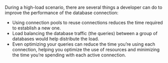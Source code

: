 During a high-load scenario, there are several things a developer can do to improve the performance of the database connection:

- Using connection pools to reuse connections reduces the time required to establish a new one.
- Load balancing the database traffic (the queries) between a group of databases would help distribute the load.
- Even optimizing your queries can reduce the time you’re using each connection, helping you optimize the use of resources and minimizing the time you’re spending with each active connection.